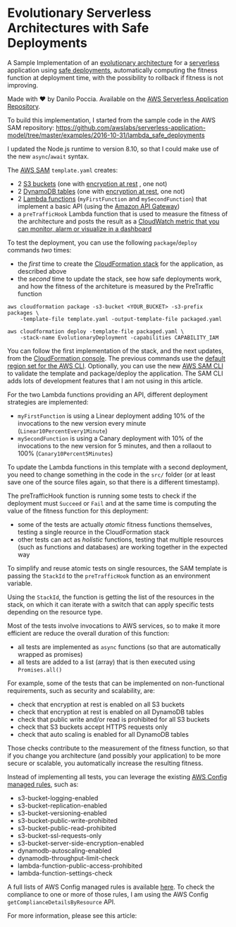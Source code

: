 # Evolutionary Serverless Architectures with Safe Deployments

A Sample Implementation of an [evolutionary architecture](https://www.thoughtworks.com/insights/blog/microservices-evolutionary-architecture) for a [serverless](https://aws.amazon.com/serverless/) application using [safe deployments](https://docs.aws.amazon.com/lambda/latest/dg/automating-updates-to-serverless-apps.html), automatically computing the fitness function at deployment time, with the possibility to rollback if fitness is not improving.

Made with ❤️ by Danilo Poccia. Available on the [AWS Serverless Application Repository](https://aws.amazon.com/serverless).

To build this implementation, I started from the sample code in the AWS SAM repository:
https://github.com/awslabs/serverless-application-model/tree/master/examples/2016-10-31/lambda_safe_deployments

I updated the Node.js runtime to version 8.10, so that I could make use of the new `async`/`await` syntax.

The [AWS SAM](https://github.com/awslabs/serverless-application-model) `template.yaml` creates:
* 2 [S3 buckets](https://aws.amazon.com/s3/) (one with [encryption at rest](https://docs.aws.amazon.com/AmazonS3/latest/dev/serv-side-encryption.html) , one not)
* 2 [DynamoDB tables](https://aws.amazon.com/dynamodb/) (one with [encryption at rest](https://docs.aws.amazon.com/amazondynamodb/latest/developerguide/EncryptionAtRest.html), one not)
* 2 [Lambda functions](https://aws.amazon.com/lambda/) (`myFirstFunction` and `mySecondFunction`) that implement a basic API (using the [Amazon API Gateway](https://aws.amazon.com/api-gateway/))
* a `preTrafficHook` Lambda function that is used to measure the fitness of the architecture and posts the result as a [CloudWatch metric that you can monitor, alarm or visualize in a dashboard](https://aws.amazon.com/cloudwatch/)

To test the deployment, you can use the following `package`/`deploy` commands _two_ times:

* the _first_ time to create the [CloudFormation stack](https://aws.amazon.com/cloudformation/) for the application, as described above
* the _second_ time to update the stack, see how safe deployments work, and how the fitness of the architeture is measured by the PreTraffic function

```
aws cloudformation package -s3-bucket <YOUR_BUCKET> -s3-prefix packages \
    -template-file template.yaml -output-template-file packaged.yaml
```

```
aws cloudformation deploy -template-file packaged.yaml \
    -stack-name EvolutionaryDeployment -capabilities CAPABILITY_IAM
```

You can follow the first implementation of the stack, and the next updates, from the [CloudFormation console](https://console.aws.amazon.com/cloudformation/). The previous commands use the [default region set for the AWS CLI](https://docs.aws.amazon.com/cli/latest/userguide/cli-chap-getting-started.html).
Optionally, you can use the new [AWS SAM CLI](https://github.com/awslabs/aws-sam-cli) to validate the template and package/deploy the application. The SAM CLI adds lots of development features that I am not using in this article.

For the two Lambda functions providing an API, different deployment strategies are implemented:

* `myFirstFunction` is using a Linear deployment adding 10% of the invocations to the new version every minute (`Linear10PercentEvery1Minute`)
* `mySecondFunction` is using a Canary deployment with 10% of the invocations to the new version for 5 minutes, and then a rollaout to 100% (`Canary10Percent5Minutes`)

To update the Lambda functions in this template with a second deployment, you need to change something in the code in the `src/` folder (or at least save one of the source files again, so that there is a different timestamp).

The preTrafficHook function is running some tests to check if the deployment must `Succeed` or `Fail` and at the same time is computing the value of the fitness function for this deployment:
* some of the tests are actually *atomic* fitness functions themselves, testing a single reource in the CloudFormation stack
* other tests can act as *holistic* functions, testing that multiple resources (such as functions and databases) are working together in the expected way

To simplify and reuse atomic tests on single resources, the SAM template is passing the `StackId` to the `preTrafficHook` function as an environment variable.

Using the `StackId`, the function is getting the list of the resources in the stack, on which it can iterate with a switch that can apply specific tests depending on the resource type.

Most of the tests involve invocations to AWS services, so to make it more efficient are reduce the overall duration of this function:
* all tests are implemented as `async` functions (so that are automatically wrapped as promises)
* all tests are added to a list (array) that is then executed using `Promises.all()`

For example, some of the tests that can be implemented on non-functional requirements, such as security and scalability, are:
* check that encryption at rest is enabled on all S3 buckets
* check that encryption at rest is enabled on all DynamoDB tables
* check that public write and/or read is prohibited for all S3 buckets
* check that S3 buckets accept HTTPS requests only
* check that auto scaling is enabled for all DynamoDB tables

Those checks contribute to the measurement of the fitness function, so that if you change you architecture (and possibly your application) to be more secure or scalable, you automatically increase the resulting fitness.

Instead of implementing all tests, you can leverage the existing [AWS Config managed rules](https://docs.aws.amazon.com/config/latest/developerguide/evaluate-config_use-managed-rules.html), such as:
* s3-bucket-logging-enabled
* s3-bucket-replication-enabled
* s3-bucket-versioning-enabled
* s3-bucket-public-write-prohibited
* s3-bucket-public-read-prohibited
* s3-bucket-ssl-requests-only
* s3-bucket-server-side-encryption-enabled
* dynamodb-autoscaling-enabled
* dynamodb-throughput-limit-check
* lambda-function-public-access-prohibited
* lambda-function-settings-check

A full lists of AWS Config managed rules is available [here](https://docs.aws.amazon.com/config/latest/developerguide/managed-rules-by-aws-config.html). To check the compliance to one or more of those rules, I am using the AWS Config `getComplianceDetailsByResource` API.


For more information, please see this article:

